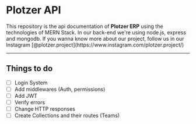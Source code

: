<h1>Plotzer API </h1>
<p>This repository is the api documentation of <b>Plotzer ERP</b> using the technologies of MERN Stack. In our back-end we're using node.js, express and mongodb. If you wanna know more about our project, follow us in our Instagram [@plotzer.project](https://www.instagram.com/plotzer.project/)</p>

<hr>

## Things to do

- [ ] Login System
- [ ] Add middlewares (Auth, permissions)
- [ ] Add JWT
- [ ] Verify errors
- [ ] Change HTTP responses
- [ ] Create Collections and their routes (Teams)